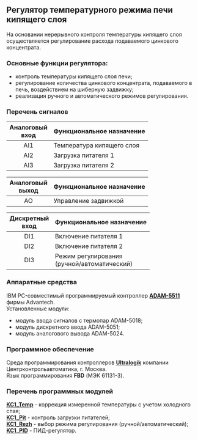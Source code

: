 ## Регулятор температурного режима печи кипящего слоя
На основании нерерывного контроля температуры кипящего слоя осуществляется регулирование расхода подаваемого цинкового концентрата.

### **Основные функции регулятора:**
- контроль температуры кипящего слоя печи;
- регулирование количества цинкового концентрата, подаваемого в печь, воздействием на шиберную задвижку;
- реализация ручного и автоматического режимов регулирования.

### **Перечень сигналов** 
| **Аналоговый <br> вход** | **Функциональное назначение** |
| :--: | -- |
| AI1 | Температура кипящего слоя |
| AI2 | Загрузка питателя 1 |
| AI3 | Загрузка питателя 2 |

| **Аналоговый <br> выход** | **Функциональное назначение** |
| :--: | -- |
| AO | Управление задвижкой |

| **Дискретный <br> вход** | **Функциональное назначение** |
| :--: | -- |
| DI1	| Включение питателя 1 |
| DI2 | 	Включение питателя 2 |
| DI3	| Режим регулирования <br> (ручной/автоматический) |

### **Аппаратные средства**
IBM PC-совместимый программируемый контроллер [**ADAM-5511**](docs/ADAM-5511_DS.pdf) фирмы Advantech.\
Установленные модули:
- модуль ввода сигналов с термопар ADAM-5018;
- модуль дискретного ввода ADAM-5051;
- модуль аналогового вывода ADAM-5024.

### **Программное обеспечение**
Среда программирования контроллеров [**Ultralogik**](docs/19970396.pdf) компании Центрконтрольавтоматика, г. Москва.\
Язык программирования **FBD** (МЭК 61131-3).

### **Перечень программных модулей**
[**KC1_Temp**](KC1_Temp.jpg) - коррекция измеренной температуры с учетом холодного спая;\
[**KC1_Pit**](KC1_Pit.jpg) - контроль загрузки питателей;\
[**KC1_Rezh**](KC1_Rezh.jpg) - выбор режима регулирования (ручной/автоматический);\
[**KC1_PID**](KC1_PID.jpg) - ПИД-регулятор.
